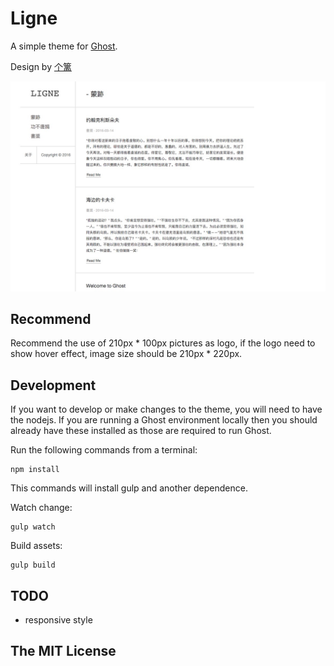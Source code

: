 # Ligne

A simple theme for [Ghost](http://github.com/tryghost/ghost/).

Design by [个篱](https://www.zhihu.com/people/geli)

![cove](cover.png)

## Recommend

Recommend the use of 210px * 100px pictures as logo, if the logo need to show hover effect, image size should be 210px * 220px.

## Development

If you want to develop or make changes to the theme, you will need to have the nodejs. If you are running a Ghost environment locally then you should already have these installed as those are required to run Ghost.

Run the following commands from a terminal:

```
npm install
```

This commands will install gulp and another dependence.


Watch change:

```
gulp watch
```

Build assets:

```
gulp build
```

## TODO

- responsive style

## The MIT License
